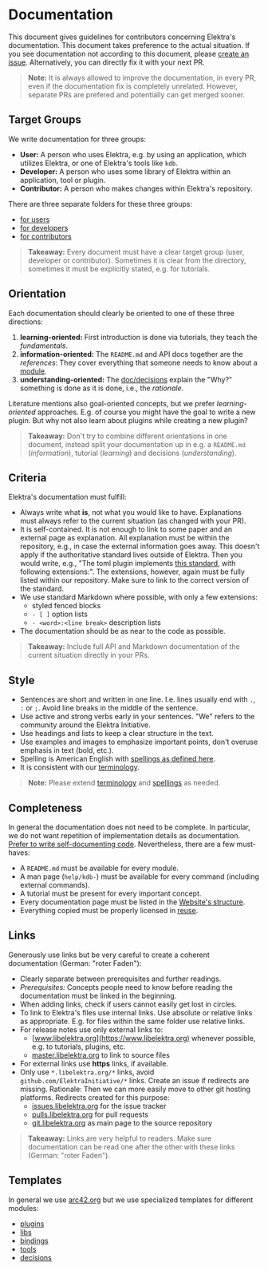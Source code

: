 # Documentation

This document gives guidelines for contributors concerning Elektra's documentation.
This document takes preference to the actual situation.
If you see documentation not according to this document, please [create an issue](https://issues.libelektra.org).
Alternatively, you can directly fix it with your next PR.

> **Note:**
> It is always allowed to improve the documentation, in every PR, even if the documentation fix is completely unrelated.
> However, separate PRs are prefered and potentially can get merged sooner.

## Target Groups

We write documentation for three groups:

- **User:**
  A person who uses Elektra, e.g. by using an application, which utilizes Elektra, or one of Elektra's tools like `kdb`.
- **Developer:**
  A person who uses some library of Elektra within an application, tool or plugin.
- **Contributor:**
  A person who makes changes within Elektra's repository.

There are three separate folders for these three groups:

- [for users](/doc/help)
- [for developers](/doc/dev)
- [for contributors](/doc/contrib)

> **Takeaway:**
> Every document must have a clear target group (user, developer or contributor).
> Sometimes it is clear from the directory, sometimes it must be explicitly stated, e.g. for tutorials.

## Orientation

Each documentation should clearly be oriented to one of these three directions:

1. **learning-oriented:**
   First introduction is done via tutorials, they teach the _fundamentals_.
2. **information-oriented:**
   The `README.md` and API docs together are the _references_:
   They cover everything that someone needs to know about a [module](/doc/help/elektra-glossary.md).
3. **understanding-oriented:**
   The [doc/decisions](/doc/decisions) explain the "Why?" something is done as it is done, i.e., the _rationale_.

Literature mentions also goal-oriented concepts, but we prefer _learning-oriented_ approaches.
E.g. of course you might have the goal to write a new plugin.
But why not also learn about plugins while creating a new plugin?

> **Takeaway:**
> Don't try to combine different orientations in one document, instead split your documentation up in e.g. a `README.md` (_information_), tutorial (_learning_) and decisions (_understanding_).

## Criteria

Elektra's documentation must fulfill:

- Always write what **is**, not what you would like to have.
  Explanations must always refer to the current situation (as changed with your PR).
- It is self-contained.
  It is not enough to link to some paper and an external page as explanation.
  All explanation must be within the repository, e.g., in case the external information goes away.
  This doesn't apply if the authoritative standard lives outside of Elektra.
  Then you would write, e.g., "The toml plugin implements [this standard](https://toml.io/en/v1.0.0), with following extensions:".
  The extensions, however, again must be fully listed within our repository. Make sure to link to the correct version of the standard.
- We use standard Markdown where possible, with only a few extensions:
  - styled fenced blocks
  - `- [ ]` option lists
  - `- <word>:<line break>` description lists
- The documentation should be as near to the code as possible.

> **Takeaway:**
> Include full API and Markdown documentation of the current situation directly in your PRs.

## Style

- Sentences are short and written in one line.
  I.e. lines usually end with `.`, `:` or `;`.
  Avoid line breaks in the middle of the sentence.
- Use active and strong verbs early in your sentences.
  "We" refers to the community around the Elektra Initiative.
- Use headings and lists to keep a clear structure in the text.
- Use examples and images to emphasize important points, don't overuse emphasis in text (bold, etc.).
- Spelling is American English with [spellings as defined here](/scripts/sed).
- It is consistent with our [terminology](/doc/help/elektra-glossary.md).

> **Note:**
> Please extend [terminology](/doc/help/elektra-glossary.md) and [spellings](/scripts/sed) as needed.

## Completeness

In general the documentation does not need to be complete.
In particular, we do not want repetition of implementation details as documentation.
[Prefer to write self-documenting code](/doc/CODING.md).
Nevertheless, there are a few must-haves:

- A `README.md` must be available for every module.
- A man page (`help/kdb-`) must be available for every command (including external commands).
- A tutorial must be present for every important concept.
- Every documentation page must be listed in the [Website's structure](/src/tools/website/resources/structure.json.in).
- Everything copied must be properly licensed in [reuse](/.reuse/dep5).

## Links

Generously use links but be very careful to create a coherent documentation (German: "roter Faden"):

- Clearly separate between prerequisites and further readings.
- _Prerequisites:_
  Concepts people need to know before reading the documentation must be linked in the beginning.
- When adding links, check if users cannot easily get lost in circles.
- To link to Elektra's files use internal links.
  Use absolute or relative links as appropriate.
  E.g. for files within the same folder use relative links.
- For release notes use only external links to:
  - [www.libelektra.org](https://www.libelektra.org) whenever possible, e.g. to tutorials, plugins, etc.
  - [master.libelektra.org](https://master.libelektra.org) to link to source files
- For external links use **https** links, if available.
- Only use `*.libelektra.org/*` links, avoid `github.com/ElektraInitiative/*` links.
  Create an issue if redirects are missing.
  Rationale:
  Then we can more easily move to other git hosting platforms.
  Redirects created for this purpose:
  - [issues.libelektra.org](https://issues.libelektra.org) for the issue tracker
  - [pulls.libelektra.org](https://pulls.libelektra.org) for pull requests
  - [git.libelektra.org](https://git.libelektra.org) as main page to the source repository

> **Takeaway:**
> Links are very helpful to readers.
> Make sure documentation can be read one after the other with these links (German: "roter Faden").

## Templates

In general we use [arc42.org](https://arc42.org/) but we use specialized templates for different modules:


- [plugins](/src/plugins/template/README.md)
- [libs](/src/libs/template/README.md)
- [bindings](/src/bindings/template/README.md)
- [tools](/src/tools/template/README.md)
- [decisions](/doc/decisions/template.md)
